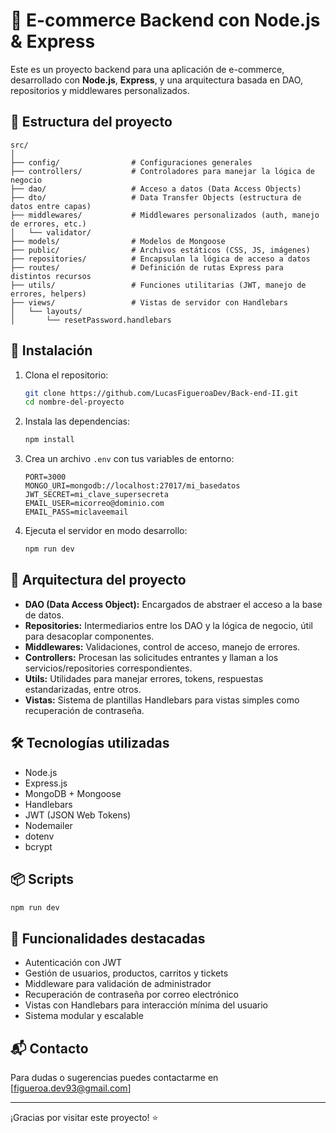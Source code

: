 # 🛒 E-commerce Backend con Node.js & Express

Este es un proyecto backend para una aplicación de e-commerce, desarrollado con **Node.js**, **Express**, y una arquitectura basada en DAO, repositorios y middlewares personalizados.

## 📁 Estructura del proyecto

```
src/
│
├── config/                # Configuraciones generales
├── controllers/           # Controladores para manejar la lógica de negocio
├── dao/                   # Acceso a datos (Data Access Objects)
├── dto/                   # Data Transfer Objects (estructura de datos entre capas)
├── middlewares/           # Middlewares personalizados (auth, manejo de errores, etc.)
│   └── validator/
├── models/                # Modelos de Mongoose
├── public/                # Archivos estáticos (CSS, JS, imágenes)
├── repositories/          # Encapsulan la lógica de acceso a datos
├── routes/                # Definición de rutas Express para distintos recursos
├── utils/                 # Funciones utilitarias (JWT, manejo de errores, helpers)
├── views/                 # Vistas de servidor con Handlebars
│   └── layouts/
│       └── resetPassword.handlebars
```

## 🚀 Instalación

1. Clona el repositorio:
   ```bash
   git clone https://github.com/LucasFigueroaDev/Back-end-II.git
   cd nombre-del-proyecto
   ```

2. Instala las dependencias:
   ```bash
   npm install
   ```

3. Crea un archivo `.env` con tus variables de entorno:
   ```env
   PORT=3000
   MONGO_URI=mongodb://localhost:27017/mi_basedatos
   JWT_SECRET=mi_clave_supersecreta
   EMAIL_USER=micorreo@dominio.com
   EMAIL_PASS=miclaveemail
   ```

4. Ejecuta el servidor en modo desarrollo:
   ```bash
   npm run dev
   ```

## 🧠 Arquitectura del proyecto

- **DAO (Data Access Object):** Encargados de abstraer el acceso a la base de datos.
- **Repositories:** Intermediarios entre los DAO y la lógica de negocio, útil para desacoplar componentes.
- **Middlewares:** Validaciones, control de acceso, manejo de errores.
- **Controllers:** Procesan las solicitudes entrantes y llaman a los servicios/repositories correspondientes.
- **Utils:** Utilidades para manejar errores, tokens, respuestas estandarizadas, entre otros.
- **Vistas:** Sistema de plantillas Handlebars para vistas simples como recuperación de contraseña.

## 🛠 Tecnologías utilizadas

- Node.js
- Express.js
- MongoDB + Mongoose
- Handlebars
- JWT (JSON Web Tokens)
- Nodemailer
- dotenv
- bcrypt

## 📦 Scripts

```bash
npm run dev   
```

## 🔐 Funcionalidades destacadas

- Autenticación con JWT
- Gestión de usuarios, productos, carritos y tickets
- Middleware para validación de administrador
- Recuperación de contraseña por correo electrónico
- Vistas con Handlebars para interacción mínima del usuario
- Sistema modular y escalable

## 📬 Contacto

Para dudas o sugerencias puedes contactarme en [figueroa.dev93@gmail.com]

---

¡Gracias por visitar este proyecto! ⭐
